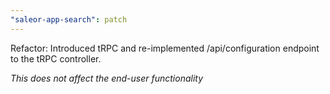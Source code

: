 ```yaml
---
"saleor-app-search": patch
---
```


Refactor: Introduced tRPC and re-implemented /api/configuration endpoint to the tRPC controller. 

_This does not affect the end-user functionality_
